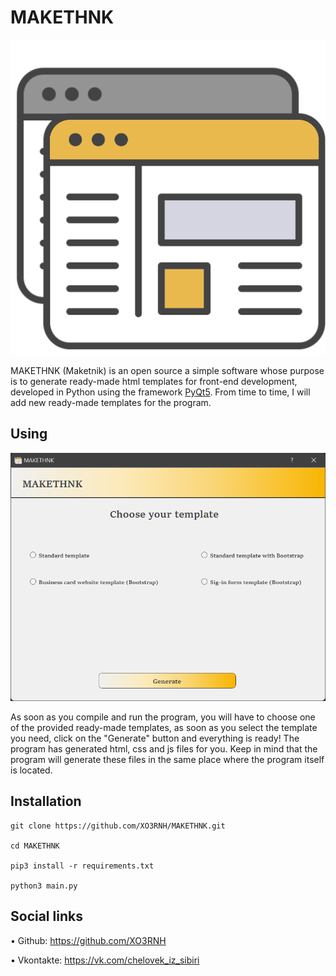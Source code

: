 # MAKETHNK
![MAKETHNK](https://github.com/XO3RNH/MAKETHNK/blob/master/Images/logoBg.png)

  MAKETHNK (Maketnik) is an open source a simple software whose purpose is to generate ready-made html templates for front-end development, developed in Python using the framework [PyQt5](https://pypi.org/project/PyQt5/). 
From time to time, I will add new ready-made templates for the program.

## Using

![MAKETHNK](https://github.com/XO3RNH/MAKETHNK/blob/master/Images/screen.png)

As soon as you compile and run the program, you will have to choose one of the provided ready-made templates, as soon as you select the template you need, click on the "Generate" button and everything is ready! The program has generated html, css and js files for you. Keep in mind that the program will generate these files in the same place where the program itself is located.

## Installation
```
git clone https://github.com/XO3RNH/MAKETHNK.git

cd MAKETHNK

pip3 install -r requirements.txt

python3 main.py
```

## Social links

• Github: https://github.com/XO3RNH

• Vkontakte: https://vk.com/chelovek_iz_sibiri

